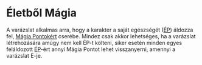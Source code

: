 # Életből Mágia

A varázslat alkalmas arra, hogy a karakter a saját egészségét ([ÉP](character:ep)) áldozza fel, [Mágia Pontokért](character:mp) cserébe. Mindez csak akkor lehetséges, ha a varázslat létrehozására amúgy nem kell ÉP-t költeni, siker esetén minden egyes feláldozott [ÉP](character:ep)-ért annyi Mágia Pontot lehet visszanyerni, amennyi a varázslat E-je.

